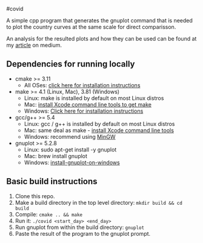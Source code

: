 #covid

A simple cpp program that generates the gnuplot command that is needed to plot the country curves at the same scale for direct comparisson.

An analysis for the resulted plots and how they can be used can be found at my [article](https://medium.com/@itornaza/covid-19-comparative-casualties-plot-7c25ac5412d9) on medium.

## Dependencies for running locally
* cmake >= 3.11
  * All OSes: [click here for installation instructions](https://cmake.org/install/)
* make >= 4.1 (Linux, Mac), 3.81 (Windows)
  * Linux: make is installed by default on most Linux distros
  * Mac: [install Xcode command line tools to get make](https://developer.apple.com/xcode/features/)
  * Windows: [Click here for installation instructions](http://gnuwin32.sourceforge.net/packages/make.htm)
* gcc/g++ >= 5.4
  * Linux: gcc / g++ is installed by default on most Linux distros
  * Mac: same deal as make - [install Xcode command line tools](https://developer.apple.com/xcode/features/)
  * Windows: recommend using [MinGW](http://www.mingw.org/)
* gnuplot >= 5.2.8
  * Linux: sudo apt-get install -y gnuplot
  * Mac: brew install gnuplot
  * Windows: [install-gnuplot-on-windows](https://stackoverflow.com/questions/47453376/how-to-install-gnuplot-on-windows)

## Basic build instructions

1. Clone this repo.
2. Make a build directory in the top level directory: `mkdir build && cd build`
3. Compile: `cmake .. && make`
4. Run it: `./covid <start_day> <end_day>`
5. Run gnuplot from within the build directory: `gnuplot`
6. Paste the result of the program to the gnuplot prompt.

